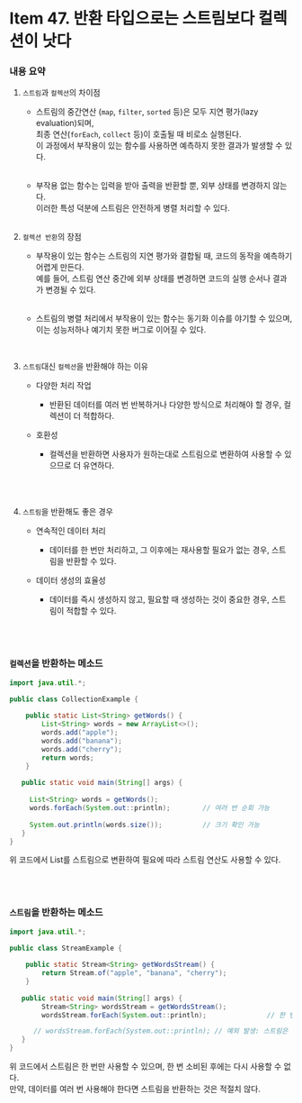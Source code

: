 # Item 47. 반환 타입으로는 스트림보다 컬렉션이 낫다

### 내용 요약 <br>
1. `스트림`과 `컬렉션`의 차이점
    - 스트림의 중간연산 (`map`, `filter`, `sorted` 등)은 모두 지연 평가(lazy evaluation)되며, <br>
      최종 연산(`forEach`, `collect` 등)이 호출될 때 비로소 실행된다. <br>
      이 과정에서 부작용이 있는 함수를 사용하면 예측하지 못한 결과가 발생할 수 있다. <br><br>

    - 부작용 없는 함수는 입력을 받아 출력을 반환할 뿐, 외부 상태를 변경하지 않는다. <br>
      이러한 특성 덕분에 스트림은 안전하게 병렬 처리할 수 있다. <br><br>


2. `컬렉션 반환`의 장점
    - 부작용이 있는 함수는 스트림의 지연 평가와 결합될 때, 코드의 동작을 예측하기 어렵게 만든다. <br>
      예를 들어, 스트림 연산 중간에 외부 상태를 변경하면 코드의 실행 순서나 결과가 변경될 수 있다. <br><br>

    - 스트림의 병렬 처리에서 부작용이 있는 함수는 동기화 이슈를 야기할 수 있으며, 이는 성능저하나 예기치 못한 버그로 이어질 수 있다. <br>

<br>


3. `스트림`대신 `컬렉션`을 반환해야 하는 이유
    - 다양한 처리 작업
      - 반환된 데이터를 여러 번 반복하거나 다양한 방식으로 처리해야 할 경우, 컬렉션이 더 적합하다. <br>

    - 호환성
      - 컬렉션을 반환하면 사용자가 원하는대로 스트림으로 변환하여 사용할 수 있으므로 더 유연하다. <br>


<br><br>

4. `스트림`을 반환해도 좋은 경우
   - 연속적인 데이터 처리 <br>
     - 데이터를 한 번만 처리하고, 그 이후에는 재사용할 필요가 없는 경우, 스트림을 반환할 수 있다. <br>

   - 데이터 생성의 효율성 <br>
     - 데이터를 즉시 생성하지 않고, 필요할 때 생성하는 것이 중요한 경우, 스트림이 적합할 수 있다. <br>

<br><br>


### `컬렉션`을 반환하는 메소드
```java
import java.util.*;

public class CollectionExample {
    
    public static List<String> getWords() {
        List<String> words = new ArrayList<>();
        words.add("apple");
        words.add("banana");
        words.add("cherry");
        return words;
    }
    
   public static void main(String[] args) {
    
     List<String> words = getWords();
     words.forEach(System.out::println);        // 여러 번 순회 가능
      
     System.out.println(words.size());          // 크기 확인 가능
   }
}
```
위 코드에서 List를 스트림으로 변환하여 필요에 따라 스트림 연산도 사용할 수 있다. <br>

<br><br>

### `스트림`을 반환하는 메소드
```java
import java.util.*;

public class StreamExample {
    
    public static Stream<String> getWordsStream() {
        return Stream.of("apple", "banana", "cherry");
    }
    
   public static void main(String[] args) {
        Stream<String> wordsStream = getWordsStream();
        wordsStream.forEach(System.out::println);               // 한 번만 순회 가능

      // wordsStream.forEach(System.out::println); // 예외 발생: 스트림은 재사용 불가
   }
}
```
위 코드에서 스트림은 한 번만 사용할 수 있으며, 한 번 소비된 후에는 다시 사용할 수 없다. <br>
만약, 데이터를 여러 번 사용해야 한다면 스트림을 반환하는 것은 적절치 않다. <br>
<br><br>